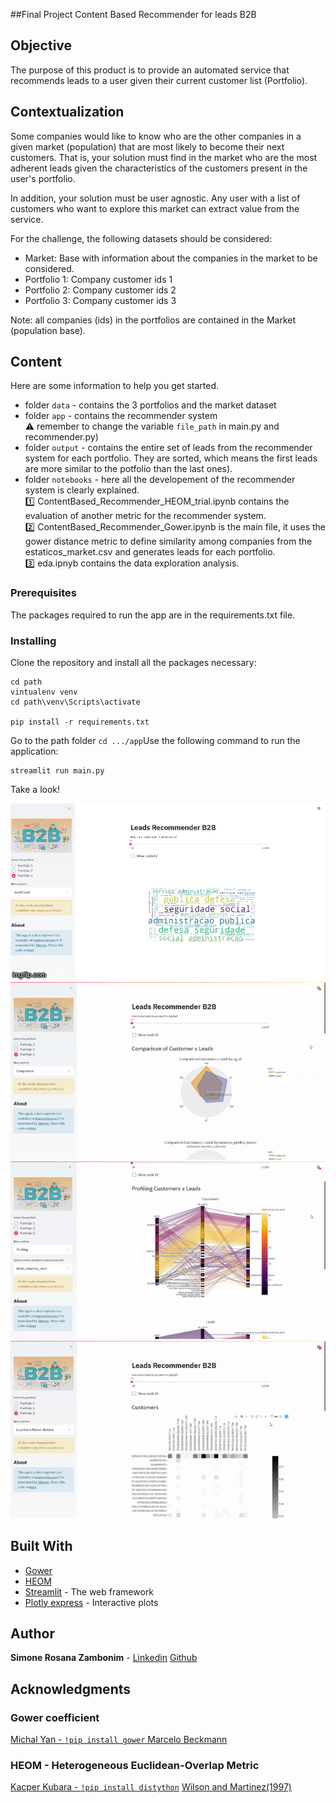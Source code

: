 ##Final Project 
Content Based Recommender for leads B2B

## Objective
The purpose of this product is to provide an automated service that recommends leads to a user given their current customer list (Portfolio).

## Contextualization
Some companies would like to know who are the other companies in a given market (population) that are most likely to become their next customers. That is, your solution must find in the market who are the most adherent leads given the characteristics of the customers present in the user's portfolio.

In addition, your solution must be user agnostic. Any user with a list of customers who want to explore this market can extract value from the service.

For the challenge, the following datasets should be considered:

* Market: Base with information about the companies in the market to be considered. 
* Portfolio 1: Company customer ids 1 
* Portfolio 2: Company customer ids 2 
* Portfolio 3: Company customer ids 3

Note: all companies (ids) in the portfolios are contained in the Market (population base).

## Content

Here are some information to help you get started. 

* folder ```data``` - contains the 3 portfolios and the market dataset
* folder ```app``` - contains the recommender system \
	:warning: remember to change the variable ```file_path``` in main.py and recommender.py) 
* folder ```output``` - contains the entire set of leads from the recommender system for each portfolio. They are sorted, which means the first leads are more similar to the potfolio than the last ones).
* folder `notebooks` - here all the developement of the recommender system is clearly explained. \
	:one: ContentBased_Recommender_HEOM_trial.ipynb contains the evaluation of another metric for the recommender system.\
	:two:  ContentBased_Recommender_Gower.ipynb  is the main file, it uses the gower distance metric to define similarity among companies from the estaticos_market.csv and generates leads for each portfolio.\
	:three: eda.ipnyb contains the data exploration analysis.

### Prerequisites

The packages required to run the app are in the requirements.txt file.

### Installing

Clone the repository and install all the packages necessary:

```
cd path
vintualenv venv
cd path\venv\Scripts\activate

pip install -r requirements.txt 
```

Go to the path folder ```cd .../app```Use the following command to run the application:

```
streamlit run main.py
```

Take a look!

![Preview of app](https://github.com/simonezambonim/Codenation_Final_Project/blob/master/fig/all.gif)
![Comparison customers x leads](https://github.com/simonezambonim/Codenation_Final_Project/blob/master/fig/2_comparison.gif)
![Profiling](https://github.com/simonezambonim/Codenation_Final_Project/blob/master/fig/3_profiling.gif)
![Location and Market division](https://github.com/simonezambonim/Codenation_Final_Project/blob/master/fig/4_location_market_division.gif)


## Built With
* [Gower](https://github.com/wwwjk366/gower)
* [HEOM](https://github.com/KacperKubara/distython)
* [Streamlit](https://docs.streamlit.io/api.html) - The web framework 
* [Plotly express](https://plotly.com/python/plotly-express/) - Interactive plots


## Author

**Simone Rosana Zambonim**  - [Linkedin](https://www.linkedin.com/in/simonezambonim/) [Github](https://github.com/simonezambonim/)


## Acknowledgments

 ### Gower coefficient
 [Michal Yan - `!pip install gower` ](https://www.thinkdatascience.com/post/2019-12-16-introducing-python-package-gower/)
 [Marcelo Beckmann](https://sourceforge.net/projects/gower-distance-4python/files/)
 ### HEOM - Heterogeneous Euclidean-Overlap Metric
 [Kacper Kubara - `!pip install distython`](https://towardsdatascience.com/distython-5de10f342c93)
 [Wilson and Martinez(1997)](https://arxiv.org/pdf/cs/9701101.pdf)
 
 
 



